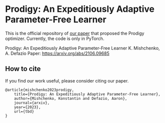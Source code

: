 # Prodigy: An Expeditiously Adaptive Parameter-Free Learner
This is the official repository of [our paper](tbd) that proposed the Prodigy optimizer. Currently, the code is only in PyTorch.

Prodigy: An Expeditiously Adaptive Parameter-Free Learner
K. Mishchenko, A. Defazio
Paper: https://arxiv.org/abs/2106.09685

## How to cite
If you find our work useful, please consider citing our paper.
```
@article{mishchenko2023prodigy,
    title={Prodigy: An Expeditiously Adaptive Parameter-Free Learner},
    author={Mishchenko, Konstantin and Defazio, Aaron},
    journal={arxiv},
    year={2023},
    url={tbd}
}
```

